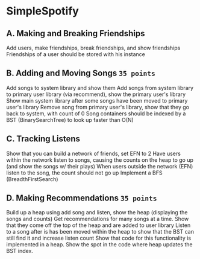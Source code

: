 # SimpleSpotify
 


## A. Making and Breaking Friendships 
 Add users, make friendships, break friendships, and show friendships
 Friendships of a user should be stored with his instance
## B. Adding and Moving Songs `35 points`
 Add songs to system library and show them
 Add songs from system library to primary user library (via recommend), show the primary user's library
 Show main system library after some songs have been moved to primary user's library
 Remove song from primary user's library, show that they go back to system, with count of 0
 Song containers should be indexed by a BST (BinarySearchTree) to look up faster than O(N)
## C. Tracking Listens 
 Show that you can build a network of friends, set EFN to 2
 Have users within the network listen to songs, causing the counts on the heap to go up (and show the songs w/ their plays)
 When users outside the network (EFN) listen to the song, the count should not go up
  Implement a BFS (BreadthFirstSearch)
## D. Making Recommendations `35 points`
  Build up a heap using add song and listen, show the heap (displaying the songs and counts)
  Get recommendations for many songs at a time. Show that they come off the top of the heap and are added to user library
  Listen to a song after is has been moved within the heap to show that the BST can still find it and increase listen count
  Show that code for this functionality is implemented in a heap. Show the spot in the code where heap updates the BST index.
